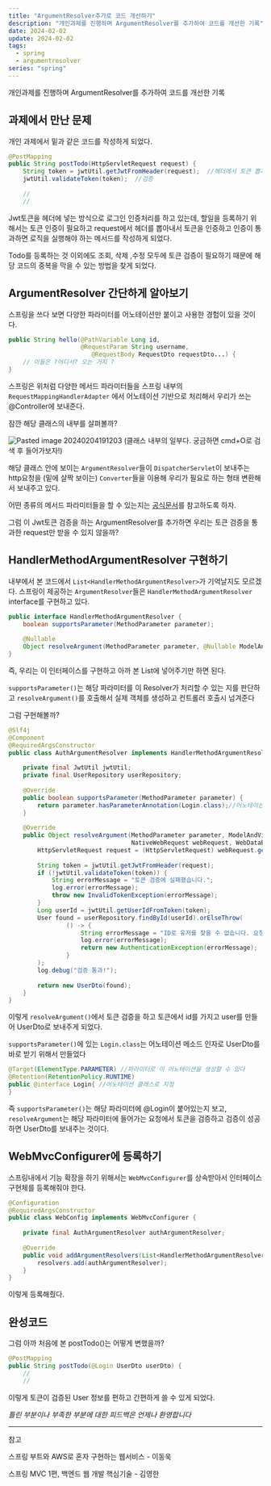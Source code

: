 ```yaml
---
title: "ArgumentResolver추가로 코드 개선하기"
description: "개인과제를 진행하며 ArgumentResolver를 추가하여 코드를 개선한 기록"
date: 2024-02-02
update: 2024-02-02
tags:
  - spring
  - argumentresolver
series: "spring"
---
```



개인과제를 진행하며 ArgumentResolver를 추가하여 코드를 개선한 기록

## 과제에서 만난 문제

개인 과제에서 밑과 같은 코드를 작성하게 되었다.

```java
@PostMapping  
public String postTodo(HttpServletRequest request) {  
    String token = jwtUtil.getJwtFromHeader(request);  //헤더에서 토큰 뽑기
    jwtUtil.validateToken(token);  //검증
     
    //
    //  
```

Jwt토큰을 헤더에 넣는 방식으로 로그인 인증처리를 하고 있는데, 할일을 등록하기 위해서는 토큰 인증이 필요하고 request에서 헤더를 뽑아내서 토큰을 인증하고 인증이 통과하면 로직을 실행해야 하는 메서드를 작성하게 되었다.

Todo를 등록하는 것 이외에도 조회, 삭제 ,수정 모두에 토큰 검증이 필요하기 때문에 해당 코드의 중복을 막을 수 있는 방법을 찾게 되었다.

## ArgumentResolver 간단하게 알아보기
 
스프링을 쓰다 보면 다양한 파라미터를 어노테이션만 붙이고 사용한 경험이 있을 것이다.

```java
public String hello(@PathVariable Long id,
					@RequestParam String username,
					   @RequestBody RequestDto requestDto...) {  
    // 이들은 ?어디서? 오는 거지 ?
}
```

스프링은 위처럼 다양한 메서드 파라미터들을 스프링 내부의 `RequestMappingHandlerAdapter` 에서 어노테이션 기반으로 처리해서 우리가 쓰는 @Controller에 보내준다.

잠깐 해당 클래스의 내부를 살펴볼까? 

![Pasted image 20240204191203](https://github.com/jinkshower/jinkshower.github.io/assets/135244018/dd88399e-9392-421f-b877-4387b7988ee5)
(클래스 내부의 일부다. 궁금하면 cmd+O로 검색 후 들어가보자!)

해당 클래스 안에 보이는 `ArgumentResolver`들이  `DispatcherServlet`이 보내주는 http요청을 (밑에 살짝 보이는) `Converter`들을 이용해 우리가 필요로 하는 형태 변환해서 보내주고 있다.

어떤 종류의 메서드 파라미터들을 할 수 있는지는 [공식문서](https://docs.spring.io/spring-framework/reference/web/webmvc/mvc-controller/ann-methods/arguments.html)를 참고하도록 하자.

그럼 이 Jwt토큰 검증을 하는 ArgumentResolver를 추가하면 우리는 토큰 검증을 통과한 request만 받을 수 있지 않을까?

## HandlerMethodArgumentResolver 구현하기

내부에서 본 코드에서 `List<HandlerMethodArgumentResolver>`가 기억날지도 모르겠다.
스프링이 제공하는 `ArgumentResolver`들은 `HandlerMethodArgumentResolver` interface를 구현하고 있다.

```java
public interface HandlerMethodArgumentResolver {  
    boolean supportsParameter(MethodParameter parameter);  
  
    @Nullable  
    Object resolveArgument(MethodParameter parameter, @Nullable ModelAndViewContainer mavContainer, NativeWebRequest webRequest, @Nullable WebDataBinderFactory binderFactory) throws Exception;  
}
```

즉, 우리는 이 인터페이스를 구현하고 아까 본 List에 넣어주기만 하면 된다. 

`supportsParameter()`는 해당 파라미터를 이 Resolver가 처리할 수 있는 지를 판단하고
`resolveArgument()`를 호출해서 실제 객체를 생성하고 컨트롤러 호출시 넘겨준다

그럼 구현해볼까? 

```java
@Slf4j  
@Component  
@RequiredArgsConstructor  
public class AuthArgumentResolver implements HandlerMethodArgumentResolver {  
  
    private final JwtUtil jwtUtil;  
    private final UserRepository userRepository;  
  
    @Override  
    public boolean supportsParameter(MethodParameter parameter) {  
        return parameter.hasParameterAnnotation(Login.class);//어노테이션
    }  
  
    @Override  
    public Object resolveArgument(MethodParameter parameter, ModelAndViewContainer mavContainer,  
                                  NativeWebRequest webRequest, WebDataBinderFactory binderFactory) throws Exception {  
        HttpServletRequest request = (HttpServletRequest) webRequest.getNativeRequest();  
  
        String token = jwtUtil.getJwtFromHeader(request);  
        if (!jwtUtil.validateToken(token)) {  
            String errorMessage = "토큰 검증에 실패했습니다.";  
            log.error(errorMessage);  
            throw new InvalidTokenException(errorMessage);  
        }  
        Long userId = jwtUtil.getUserIdFromToken(token);  
        User found = userRepository.findById(userId).orElseThrow(  
                () -> {  
                    String errorMessage = "ID로 유저를 찾을 수 없습니다. 요청 ID: " + userId;  
                    log.error(errorMessage);  
                    return new AuthenticationException(errorMessage);  
                }  
        );  
        log.debug("검증 통과!");  
  
        return new UserDto(found);  
    }  
}
```
이렇게 `resolveArgument()`에서 토큰 검증을 하고 토큰에서 id를 가지고 user를 만들어 UserDto로 보내주게 되었다.

`supportsParameter()`에 있는 `Login.class`는 어노테이션 메소드 인자로 UserDto를 바로 받기 위해서 만들었다

```java
@Target(ElementType.PARAMETER) //파라미터로 이 어노테이션을 생성할 수 있다
@Retention(RetentionPolicy.RUNTIME) 
public @interface Login{ //어노테이션 클래스로 지정
}
```

즉 `supportsParameter()`는 해당 파라미터에 @Login이 붙어있는지 보고,  `resolveArgument`는 해당 파라미터에 들어가는 요청에서 토큰을 검증하고 검증이 성공하면 UserDto를 보내주는 것이다.

## WebMvcConfigurer에 등록하기

스프링내에서 기능 확장을 하기 위해서는 `WebMvcConfigurer`를 상속받아서 인터페이스 구현체를 등록해줘야 한다.

```java
@Configuration  
@RequiredArgsConstructor  
public class WebConfig implements WebMvcConfigurer {  
  
    private final AuthArgumentResolver authArgumentResolver;  
  
    @Override  
    public void addArgumentResolvers(List<HandlerMethodArgumentResolver> resolvers) {  
        resolvers.add(authArgumentResolver);  
    }  
}
```

이렇게 등록해줬다. 

## 완성코드

그럼 아까 처음에 본 postTodo()는 어떻게 변했을까?

```java
@PostMapping  
public String postTodo(@Login UserDto userDto) {  
    //
    //  
```

이렇게 토큰이 검증된 User 정보를 편하고 간편하게 쓸 수 있게 되었다.

*틀린 부분이나 부족한 부분에 대한 피드백은 언제나 환영합니다*

---

참고

스프링 부트와 AWS로 혼자 구현하는 웹서비스 - 이동욱

스프링 MVC 1편, 백엔드 웹 개발 핵심기술 - 김영한
